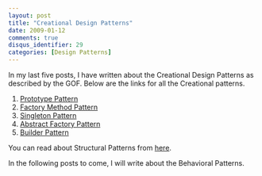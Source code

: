 ```yaml
---
layout: post
title: "Creational Design Patterns"
date: 2009-01-12
comments: true
disqus_identifier: 29
categories: [Design Patterns]
---
```

In my last five posts, I have written about the Creational Design
Patterns as described by the GOF. Below are the links for all the
Creational patterns.

1.  [Prototype
    Pattern](/Post/24/Design-Patterns-For-Dummies.-The-Prototype-Pattern.aspx)
2.  [Factory Method
    Pattern](/Post/25/Design-Patterns-For-Dummies.-The-Factory-Method-Pattern.aspx)
3.  [Singleton
    Pattern](/Post/26/Design-Patterns-for-Dummies.-The-Singleton-Pattern.aspx)
4.  [Abstract Factory
    Pattern](/Post/27/Design-Patterns-for-Dummies.-The-Abstract-Factory-Pattern.aspx)
5.  [Builder
    Pattern](/Post/28/Design-Patterns-for-Dummies.-The-Builder-Pattern.aspx)

You can read about Structural Patterns from
[here](/Post/23/Structural-Design-Patterns.aspx).

In the following posts to come, I will write about the Behavioral
Patterns.

